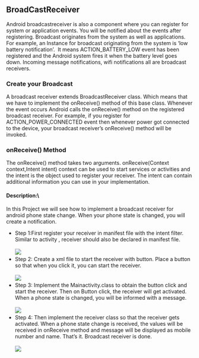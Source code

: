 <article class="markdown-body entry-content" itemprop="text">
<h1><a id="BroadCastReceiver" class="anchor" href="#BroadCastReceiver" aria-hidden="true"></a>BroadCastReceiver</h1>

<p>
Android broadcastreceiver is also a component where you can register for system or application events. You will be notified about the events after registering. Broadcast originates from the system as well as applications. For example, an Instance for broadcast originating from the system is ‘low battery notification’. 
It means ACTION_BATTERY_LOW event has been registered and the Android system fires it when the battery level goes down. Incoming message notifications, wifi notifications all are broadcast receivers.
</p>

<h3>
Create your Broadcast 
</h3>
<p>
A broadcast receiver extends BroadcastReceiver class. Which means that we have to implement the onReceive() method of this base class. Whenever the event occurs Android calls the onReceive() method on the registered broadcast receiver. For example, if you register for ACTION_POWER_CONNECTED event then whenever power got connected to the device, your broadcast receiver’s onReceive() method will be invoked.
</p>

<h3>
onReceive() Method
</h3>
<p>
The onReceive() method takes two arguments. onReceive(Context context,Intent intent)
context can be used to start services or activities and the intent is the object used to register your receiver. The intent can contain additional information you can use in your implementation.
</p>

<h4>
Description:\
</h4>
<p>
In this Project we will see how to implement a broadcast receiver for android phone state change. When your phone state is changed, you will create a notification. 
</p>
<ul>
<li>Step 1:First register your receiver in manifest file with the intent filter. Similar to activity , receiver should also be declared in manifest file.
<br><br>
<img src="http://armorappz.com/github/manifest.png">
</li>


<li>Step 2: Create a xml file to start the receiver with button. Place a button so that when you click it, you can start the receiver.
<br><br>
<img src="http://armorappz.com/github/maindesign.png">
</li>


<li>Step 3:  Implement the Mainactivity.class to obtain the button click and start the receiver. Then on Button click, the receiver will get activated.  When a phone state is changed, you will be informed with a message.
<br><br>
<img src="http://armorappz.com/github/MainActivity.png">
</li>


<li>Step 4: Then implement the receiver class so that the receiver gets activated. When a phone state change is received, the values will be received in onReceive method and message will be displayed as mobile number and name. That’s it. Broadcast receiver is done.
<br><br>
<img src="http://armorappz.com/github/Receiver.png">
</li>
</ul>
</article>
